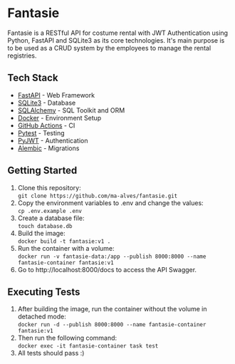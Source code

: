 # Fantasie
Fantasie is a RESTful API for costume rental with JWT Authentication using Python, FastAPI and SQLite3 as its core technologies. It's main purpose is to be used as a CRUD system by the employees to manage the rental registries.

## Tech Stack
- [FastAPI](https://fastapi.tiangolo.com/) - Web Framework
- [SQLite3](https://www.sqlite.org/index.html) - Database
- [SQLAlchemy](https://www.sqlalchemy.org/) - SQL Toolkit and ORM
- [Docker](https://www.docker.com/) - Environment Setup
- [GitHub Actions](https://docs.github.com/en/actions) - CI
- [Pytest](https://docs.pytest.org/en/8.2.x/) - Testing
- [PyJWT](https://pypi.org/project/PyJWT/) - Authentication
- [Alembic](https://alembic.sqlalchemy.org/en/latest/) - Migrations

## Getting Started
1. Clone this repository:\
`git clone https://github.com/ma-alves/fantasie.git`
2. Copy the environment variables to .env and change the values:\
`cp .env.example .env`
3. Create a database file:\
`touch database.db`
4. Build the image:\
`docker build -t fantasie:v1 .`
5. Run the container with a volume:\
`docker run -v fantasie-data:/app --publish 8000:8000 --name fantasie-container fantasie:v1`
6. Go to http://localhost:8000/docs to access the API Swagger.

## Executing Tests
1. After building the image, run the container without the volume in detached mode:\
`docker run -d --publish 8000:8000 --name fantasie-container fantasie:v1`
2. Then run the following command:\
`docker exec -it fantasie-container task test`
3. All tests should pass :) 
